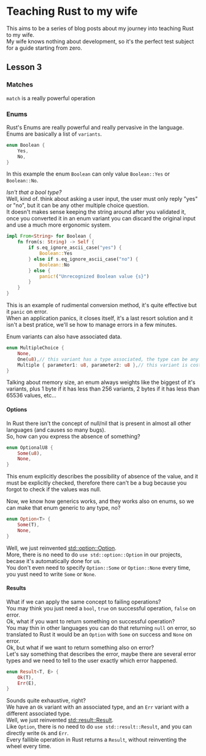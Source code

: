 # Teaching Rust to my wife

This aims to be a series of blog posts about my journey into teaching Rust to my wife.<br/>
My wife knows nothing about development, so it's the perfect test subject for a guide starting from zero.

## Lesson 3

### Matches

`match` is a really powerful operation

### Enums

Rust's Enums are really powerful and really pervasive in the language.<br/>
Enums are basically a list of `variants`.

```rust
enum Boolean {
    Yes,
    No,
}
```

In this example the enum `Boolean` can only value `Boolean::Yes` or `Boolean::No`.

_Isn't that a bool type?_<br/>
Well, kind of. think about asking a user input, the user must only reply "yes" or "no", but it can be any other multiple choice question.<br/>
It doesn't makes sense keeping the string around after you validated it, once you converted it in an enum variant you can discard the original input and use a much more ergonomic system.

```rust
impl From<String> for Boolean {
    fn from(s: String) -> Self {
        if s.eq_ignore_ascii_case("yes") {
            Boolean::Yes
        } else if s.eq_ignore_ascii_case("no") {
            Boolean::No
        } else {
            panic!("Unrecognized Boolean value {s}")
        }
    }
}
```

This is an example of rudimental conversion method, it's quite effective but it `panic` on error.<br/>
When an application panics, it closes itself, it's a last resort solution and it isn't a best pratice, we'll se how to manage errors in a few minutes.

Enum variants can also have associated data.

```rust
enum MultipleChoice {
    None,
    One(u8),// this variant has a type associated, the type can be any type, even a struct or another enum
    Multiple { parameter1: u8, parameter2: u8 },// this variant is costructed like a struct herself
}
```

Talking about memory size, an enum always weights like the biggest of it's variants, plus 1 byte if it has less than 256 variants, 2 bytes if it has less than 65536 values, etc...

#### Options

In Rust there isn't the concept of null/nil that is present in almost all other languages (and causes so many bugs).<br/>
So, how can you express the absence of something?

```rust
enum OptionalU8 {
    Some(u8),
    None,
}
```

This enum explicitly describes the possibility of absence of the value, and it must be explicitly checked, therefore there can't be a bug because you forgot to check if the values was null.

Now, we know how generics works, and they works also on enums, so we can make that enum generic to any type, no?

```rust
enum Option<T> {
    Some(T),
    None,
}
```

Well, we just reinvented [std::option::Option](https://doc.rust-lang.org/std/option/enum.Option.html).<br/>
More, there is no need to do `use std::option::Option` in our projects, becase it's automatically done for us.<br/>
You don't even need to specify `Option::Some` or `Option::None` every time, you yust need to write `Some` or `None`.

#### Results

What if we can apply the same concept to failing operations?<br/>
You may think you just need a `bool`, `true` on successful operation, `false` on error.<br/>
Ok, what if you want to return something on successful operation?<br/>
You may thin in other languages you can do that returning `null` on error, so translated to Rust it would be an `Option` with `Some` on success and `None` on error.<br/>
Ok, but what if we want to return something also on error?<br/>
Let's say something that describes the error, maybe there are several error types and we need to tell to the user exactly which error happened.

```rust
enum Result<T, E> {
    Ok(T),
    Err(E),
}
```

Sounds quite exhaustive, right?<br/>
We have an `Ok` variant with an associated type, and an `Err` variant with a different associated type.<br/>
Well, we just reinvented [std::result::Result](https://doc.rust-lang.org/std/result/enum.Result.html).<br/>
Like `Option`, there is no need to do `use std::result::Result`, and you can directly write `Ok` and `Err`.<br/>
Every fallible operation in Rust returns a `Result`, without reinventing the wheel every time.
